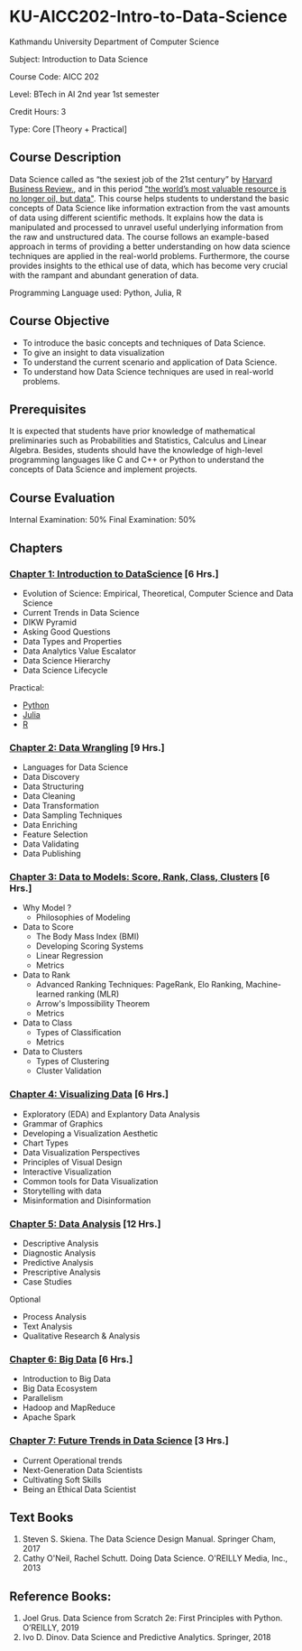 # KU-AICC202-Intro-to-Data-Science

Kathmandu University Department of Computer Science

Subject: Introduction to Data Science

Course Code: AICC 202

Level: BTech in AI 2nd year 1st semester

Credit Hours: 3

Type: Core [Theory + Practical]

## Course Description

Data Science called as “the sexiest job of the 21st century” by [Harvard Business Review.](https://hbr.org/2012/10/data-scientist-the-sexiest-job-of-the-21st-century), and in this period ["the world’s most valuable resource is no longer oil, but data"](https://www.economist.com/news/leaders/21721656-data-economy-demands-new-approach-antitrust-rules-worlds-most-valuable-resource). This course helps students to understand the basic concepts of Data Science like information extraction from the vast amounts of data using different scientific methods. It explains how the data is manipulated and processed to unravel useful underlying information from the raw and unstructured data. The course follows an example-based approach in terms of providing a better understanding on how data science techniques are applied in the real-world problems. Furthermore, the course provides insights to the ethical use of data, which has become very crucial with the rampant and abundant generation of data.

Programming Language used: Python, Julia, R

## Course Objective

- To introduce the basic concepts and techniques of Data Science.
- To give an insight to data visualization
- To understand the current scenario and application of Data Science.
- To understand how Data Science techniques are used in real-world problems.

## Prerequisites

It is expected that students have prior knowledge of mathematical preliminaries such as Probabilities and Statistics, Calculus and Linear Algebra. Besides, students should have the knowledge of high-level programming languages like C and C++ or Python to understand the concepts of Data Science and implement projects.

## Course Evaluation

Internal Examination: 50%
Final Examination: 50%

## Chapters

### [Chapter 1: Introduction to DataScience](C1-Introduction/README.md) [6 Hrs.]

- Evolution of Science: Empirical, Theoretical, Computer Science and Data Science
- Current Trends in Data Science
- DIKW Pyramid
- Asking Good Questions
- Data Types and Properties
- Data Analytics Value Escalator
- Data Science Hierarchy
- Data Science Lifecycle

Practical:
- [Python](C1-Introduction/Python/README.md) 
- [Julia](C1-Introduction/Julia/README.md) 
- [R](C1-Introduction/R/README.md) 

### [Chapter 2: Data Wrangling](C2-DataWrangling/README.md) [9 Hrs.]

- Languages for Data Science
- Data Discovery
- Data Structuring
- Data Cleaning
- Data Transformation
- Data Sampling Techniques
- Data Enriching
- Feature Selection
- Data Validating
- Data Publishing

### [Chapter 3: Data to Models: Score, Rank, Class, Clusters](C3-Modelling/README.md) [6 Hrs.]

- Why Model ?
  - Philosophies of Modeling
- Data to Score
  - The Body Mass Index (BMI)
  - Developing Scoring Systems
  - Linear Regression
  - Metrics
- Data to Rank
  - Advanced Ranking Techniques: PageRank, Elo Ranking, Machine-learned ranking (MLR)
  - Arrow's Impossibility Theorem
  - Metrics
- Data to Class
  - Types of Classification
  - Metrics
- Data to Clusters
  - Types of Clustering
  - Cluster Validation

### [Chapter 4: Visualizing Data](C4-Visualization/README.md) [6 Hrs.]

- Exploratory (EDA) and Explantory Data Analysis
- Grammar of Graphics
- Developing a Visualization Aesthetic
- Chart Types
- Data Visualization Perspectives
- Principles of Visual Design
- Interactive Visualization
- Common tools for Data Visualization
- Storytelling with data
- Misinformation and Disinformation

### [Chapter 5: Data Analysis](C5-DataAnalysis/README.md) [12 Hrs.]

- Descriptive Analysis
- Diagnostic Analysis
- Predictive Analysis
- Prescriptive Analysis
- Case Studies

Optional
- Process Analysis
- Text Analysis
- Qualitative Research & Analysis

### [Chapter 6: Big Data](C6-BigData/README.md) [6 Hrs.]

- Introduction to Big Data
- Big Data Ecosystem
- Parallelism
- Hadoop and MapReduce
- Apache Spark

### [Chapter 7: Future Trends in Data Science](C7-FutureTrends/README.md) [3 Hrs.]

- Current Operational trends
- Next-Generation Data Scientists
- Cultivating Soft Skills
- Being an Ethical Data Scientist

## Text Books

1. Steven S. Skiena. The Data Science Design Manual. Springer Cham, 2017
2. Cathy O'Neil, Rachel Schutt. Doing Data Science. O'REILLY Media, Inc., 2013

## Reference Books:

1. Joel Grus. Data Science from Scratch 2e: First Principles with Python. O’REILLY, 2019
2. Ivo D. Dinov. Data Science and Predictive Analytics. Springer, 2018
